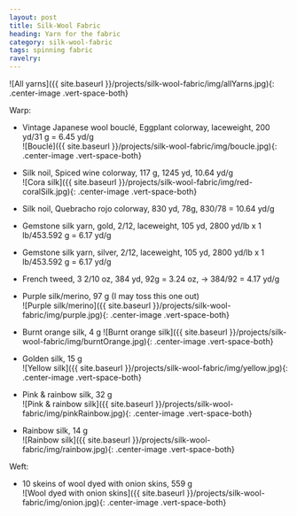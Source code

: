 ```yaml
---
layout: post
title: Silk-Wool Fabric
heading: Yarn for the fabric
category: silk-wool-fabric
tags: spinning fabric
ravelry: 
---
```

![All yarns]({{ site.baseurl }}/projects/silk-wool-fabric/img/allYarns.jpg){: .center-image .vert-space-both}

Warp:

- Vintage Japanese wool bouclé, Eggplant colorway, laceweight, 200 yd/31 g = 6.45 yd/g  
![Bouclé]({{ site.baseurl }}/projects/silk-wool-fabric/img/boucle.jpg){: .center-image .vert-space-both}

- Silk noil, Spiced wine colorway, 117 g, 1245 yd, 10.64 yd/g  
![Cora silk]({{ site.baseurl }}/projects/silk-wool-fabric/img/red-coralSilk.jpg){: .center-image .vert-space-both}

- Silk noil, Quebracho rojo colorway, 830 yd, 78g, 830/78 = 10.64 yd/g

- Gemstone silk yarn, gold, 2/12, laceweight, 105 yd, 2800 yd/lb x 1 lb/453.592 g = 6.17 yd/g  
- Gemstone silk yarn, silver, 2/12, laceweight, 105 yd, 2800 yd/lb x 1 lb/453.592 g = 6.17 yd/g  
- French tweed, 3 2/10 oz, 384 yd, 92g = 3.24 oz, -> 384/92 = 4.17 yd/g  

- Purple silk/merino, 97 g (I may toss this one out)  
![Purple silk/merino]({{ site.baseurl }}/projects/silk-wool-fabric/img/purple.jpg){: .center-image .vert-space-both}

- Burnt orange silk, 4 g
![Burnt orange silk]({{ site.baseurl }}/projects/silk-wool-fabric/img/burntOrange.jpg){: .center-image .vert-space-both}

- Golden silk, 15 g  
![Yellow silk]({{ site.baseurl }}/projects/silk-wool-fabric/img/yellow.jpg){: .center-image .vert-space-both}

- Pink & rainbow silk, 32 g  
![Pink & rainbow silk]({{ site.baseurl }}/projects/silk-wool-fabric/img/pinkRainbow.jpg){: .center-image .vert-space-both}

- Rainbow silk, 14 g  
![Rainbow silk]({{ site.baseurl }}/projects/silk-wool-fabric/img/rainbow.jpg){: .center-image .vert-space-both}

Weft:

- 10 skeins of wool dyed with onion skins, 559 g  
![Wool dyed with onion skins]({{ site.baseurl }}/projects/silk-wool-fabric/img/onion.jpg){: .center-image .vert-space-both}